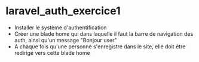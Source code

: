 # laravel_auth_exercice1

- Installer le système d'authentification
- Créer une blade home qui dans laquelle il faut la barre de navigation des auth, ainsi qu'un message "Bonjour user"
- A chaque fois qu'une personne s'enregistre dans le site, elle doit être redirigé vers cette blade home